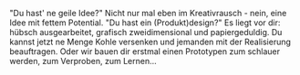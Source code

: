 "Du hast' ne geile Idee?" Nicht nur mal eben im Kreativrausch - nein, eine Idee mit fettem Potential. "Du hast ein (Produkt)design?" Es liegt vor dir: hübsch ausgearbeitet, grafisch zweidimensional und papiergeduldig. Du kannst jetzt ne Menge Kohle versenken und jemanden mit der Realisierung beauftragen. Oder wir bauen dir erstmal einen Prototypen zum schlauer werden, zum Verproben, zum Lernen...